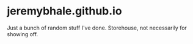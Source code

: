 # jeremybhale.github.io

Just a bunch of random stuff I've done. Storehouse, not necessarily for showing off.
